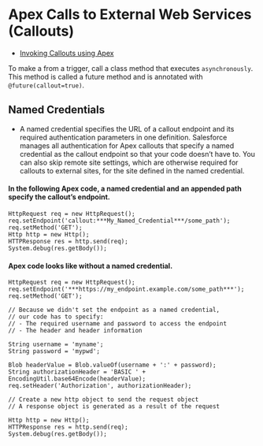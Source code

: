 # Apex Calls to External Web Services (Callouts)

 * [Invoking Callouts using Apex](https://developer.salesforce.com/docs/atlas.en-us.206.0.apexcode.meta/apexcode/apex_callouts.htm)
 
 

To make a from a trigger, call a class method that executes `asynchronously`.  
This method is called a future method and is annotated with `@future(callout=true)`.

## Named Credentials
* A named credential specifies the URL of a callout endpoint and its required authentication parameters in one definition. Salesforce manages all authentication for Apex callouts that specify a named credential as the callout endpoint so that your code doesn’t have to. You can also skip remote site settings, which are otherwise required for callouts to external sites, for the site defined in the named credential.

#### In the following Apex code, a named credential and an appended path specify the callout’s endpoint.
```Apex
HttpRequest req = new HttpRequest();
req.setEndpoint('callout:***My_Named_Credential***/some_path');
req.setMethod('GET');
Http http = new Http();
HTTPResponse res = http.send(req);
System.debug(res.getBody());
```

#### Apex code looks like without a named credential. 
```Apex
HttpRequest req = new HttpRequest();
req.setEndpoint('***https://my_endpoint.example.com/some_path***');
req.setMethod('GET');

// Because we didn't set the endpoint as a named credential, 
// our code has to specify:
// - The required username and password to access the endpoint
// - The header and header information
 
String username = 'myname';
String password = 'mypwd';
  
Blob headerValue = Blob.valueOf(username + ':' + password);
String authorizationHeader = 'BASIC ' +
EncodingUtil.base64Encode(headerValue);
req.setHeader('Authorization', authorizationHeader);
   
// Create a new http object to send the request object
// A response object is generated as a result of the request  
  
Http http = new Http();
HTTPResponse res = http.send(req);
System.debug(res.getBody());

```

